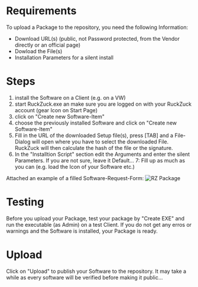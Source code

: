 # Requirements
To upload a Package to the repository, you need the following Information:  
* Download URL(s) (public, not Password protected, from the Vendor directly or an official page)
* Dowload the File(s)
* Installation Parameters for a silent install

# Steps
1. install the Software on a Client (e.g. on a VW)
2. start RuckZuck.exe an make sure you are logged on with your RuckZuck account (gear Icon on Start Page)
3. click on "Create new Software-Item"
4. choose the previously installed Software and click on "Create new Software-Item"
5. Fill in the URL of the downloaded Setup file(s), press [TAB] and a File-Dialog will open where you have to select the downloaded File. RuckZuck will then calculate the hash of the file or the signature.
6. In the "Installtion Script" section edit the Arguments and enter the silent Parameters. If you are not sure, leave it Default...
7: Fill up as much as you can (e.g. load the Icon of your Software etc.)

Attached an example of a filled Software-Request-Form:
![RZ Package](https://user-images.githubusercontent.com/11909453/39870921-59576c50-5463-11e8-81f8-f0e7baef4780.png)

# Testing
Before you upload your Package, test your package by "Create EXE" and run the executable (as Admin) on a test Client. If you do not get any erros or warnings and the Software is installed, your Package is ready.

# Upload
Click on "Upload" to publish your Software to the repository. It may take a while as every software will be verified before making it public...
